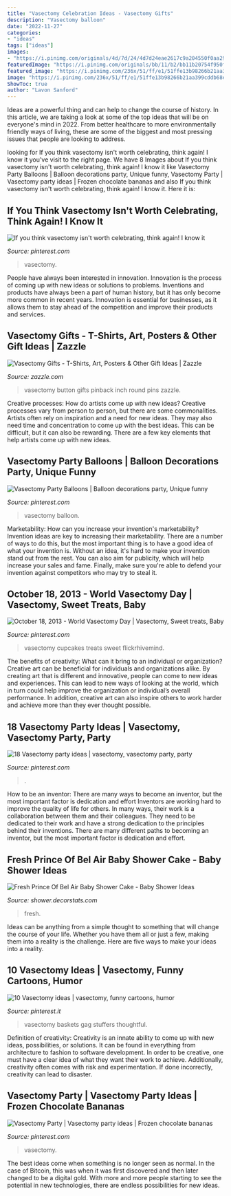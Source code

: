 ```yaml
---
title: "Vasectomy Celebration Ideas - Vasectomy Gifts"
description: "Vasectomy balloon"
date: "2022-11-27"
categories:
- "ideas"
tags: ["ideas"]
images:
- "https://i.pinimg.com/originals/4d/7d/24/4d7d24eae2617c9a204550f0aa29da48.png"
featuredImage: "https://i.pinimg.com/originals/bb/11/b2/bb11b20754f950f7eccdab6f56017dbd.jpg"
featured_image: "https://i.pinimg.com/236x/51/ff/e1/51ffe13b98266b21aa399cddb68ec944.jpg?nii=t"
image: "https://i.pinimg.com/236x/51/ff/e1/51ffe13b98266b21aa399cddb68ec944.jpg?nii=t"
ShowToc: true
author: "Lavon Sanford"
---
```



Ideas are a powerful thing and can help to change the course of history. In this article, we are taking a look at some of the top ideas that will be on everyone's mind in 2022. From better healthcare to more environmentally friendly ways of living, these are some of the biggest and most pressing issues that people are looking to address.

	

		
looking for If you think vasectomy isn&#039;t worth celebrating, think again! I know it you've visit to the right page. We have 8 Images about If you think vasectomy isn&#039;t worth celebrating, think again! I know it like Vasectomy Party Balloons | Balloon decorations party, Unique funny, Vasectomy Party | Vasectomy party ideas | Frozen chocolate bananas and also If you think vasectomy isn&#039;t worth celebrating, think again! I know it. Here it is:
		
    
## If You Think Vasectomy Isn&#039;t Worth Celebrating, Think Again! I Know It

<img loading=lazy src="https://i.pinimg.com/236x/51/ff/e1/51ffe13b98266b21aa399cddb68ec944.jpg?nii=t" onerror="this.onerror=null;this.src='https://tse2.mm.bing.net/th?id=OIP.AeVf7s-QvCR6tizWtzcxaAAAAA&amp;pid=15.1';" alt="If you think vasectomy isn&#039;t worth celebrating, think again! I know it">

_Source: pinterest.com_

>vasectomy. 

	

People have always been interested in innovation. Innovation is the process of coming up with new ideas or solutions to problems. Inventions and products have always been a part of human history, but it has only become more common in recent years. Innovation is essential for businesses, as it allows them to stay ahead of the competition and improve their products and services.

    
## Vasectomy Gifts - T-Shirts, Art, Posters &amp; Other Gift Ideas | Zazzle

<img loading=lazy src="http://rlv.zcache.com/vasectomy_button-rdba9c33b995f497cb8482abcd4042851_x7j3i_8byvr_324.jpg" onerror="this.onerror=null;this.src='https://tse1.mm.bing.net/th?id=OIP.Ic5bu9SlhUZCV1xpbHWWNwAAAA&amp;pid=15.1';" alt="Vasectomy Gifts - T-Shirts, Art, Posters &amp; Other Gift Ideas | Zazzle">

_Source: zazzle.com_

>vasectomy button gifts pinback inch round pins zazzle. 

	

Creative processes: How do artists come up with new ideas?
Creative processes vary from person to person, but there are some commonalities. Artists often rely on inspiration and a need for new ideas. They may also need time and concentration to come up with the best ideas. This can be difficult, but it can also be rewarding. There are a few key elements that help artists come up with new ideas.

    
## Vasectomy Party Balloons | Balloon Decorations Party, Unique Funny

<img loading=lazy src="https://i.pinimg.com/originals/3b/c1/da/3bc1da3b9e23f2b615e022c0ae244bf8.jpg" onerror="this.onerror=null;this.src='https://tse1.mm.bing.net/th?id=OIP.dLmLnAE6tNUHX2b3qGTB9gHaHa&amp;pid=15.1';" alt="Vasectomy Party Balloons | Balloon decorations party, Unique funny">

_Source: pinterest.com_

>vasectomy balloon. 

	

Marketability: How can you increase your invention's marketability?
Invention ideas are key to increasing their marketability. There are a number of ways to do this, but the most important thing is to have a good idea of what your invention is. Without an idea, it's hard to make your invention stand out from the rest. You can also aim for publicity, which will help increase your sales and fame. Finally, make sure you're able to defend your invention against competitors who may try to steal it.

    
## October 18, 2013 - World Vasectomy Day | Vasectomy, Sweet Treats, Baby

<img loading=lazy src="https://i.pinimg.com/originals/bb/11/b2/bb11b20754f950f7eccdab6f56017dbd.jpg" onerror="this.onerror=null;this.src='https://tse2.mm.bing.net/th?id=OIP.5c94m7R9GpT-PnyHoOCgCwAAAA&amp;pid=15.1';" alt="October 18, 2013 - World Vasectomy Day | Vasectomy, Sweet treats, Baby">

_Source: pinterest.com_

>vasectomy cupcakes treats sweet flickrhivemind. 

	

The benefits of creativity: What can it bring to an individual or organization?
Creative art can be beneficial for individuals and organizations alike. By creating art that is different and innovative, people can come to new ideas and experiences. This can lead to new ways of looking at the world, which in turn could help improve the organization or individual’s overall performance. In addition, creative art can also inspire others to work harder and achieve more than they ever thought possible.

    
## 18 Vasectomy Party Ideas | Vasectomy, Vasectomy Party, Party

<img loading=lazy src="https://i.pinimg.com/236x/8a/32/5f/8a325fae56cc0fc6492c8cf364bfeb8d.jpg" onerror="this.onerror=null;this.src='https://tse2.mm.bing.net/th?id=OIP.oT9XgA3twCOYKWN94mK0mQAAAA&amp;pid=15.1';" alt="18 Vasectomy party ideas | vasectomy, vasectomy party, party">

_Source: pinterest.com_

>. 

	

How to be an inventor: There are many ways to become an inventor, but the most important factor is dedication and effort
Inventors are working hard to improve the quality of life for others. In many ways, their work is a collaboration between them and their colleagues. They need to be dedicated to their work and have a strong dedication to the principles behind their inventions. There are many different paths to becoming an inventor, but the most important factor is dedication and effort.

    
## Fresh Prince Of Bel Air Baby Shower Cake - Baby Shower Ideas

<img loading=lazy src="http://www.weddingandpartynetwork.com/blog/wp-content/uploads/2013/03/party-cakes.jpeg" onerror="this.onerror=null;this.src='https://tse1.mm.bing.net/th?id=OIP.9fFNL0b0F0vbi8nQHIGczwHaI-&amp;pid=15.1';" alt="Fresh Prince Of Bel Air Baby Shower Cake - Baby Shower Ideas">

_Source: shower.decorstats.com_

>fresh. 

	

Ideas can be anything from a simple thought to something that will change the course of your life. Whether you have them all or just a few, making them into a reality is the challenge. Here are five ways to make your ideas into a reality.

    
## 10 Vasectomy Ideas | Vasectomy, Funny Cartoons, Humor

<img loading=lazy src="https://i.pinimg.com/236x/79/61/af/7961aff45bb26b774520fed096a6c8e8.jpg" onerror="this.onerror=null;this.src='https://tse3.mm.bing.net/th?id=OIP.efnJyzyk98YX3g0XieZfEAAAAA&amp;pid=15.1';" alt="10 Vasectomy ideas | vasectomy, funny cartoons, humor">

_Source: pinterest.it_

>vasectomy baskets gag stuffers thoughtful. 

	

Definition of creativity:
Creativity is an innate ability to come up with new ideas, possibilities, or solutions. It can be found in everything from architecture to fashion to software development. In order to be creative, one must have a clear idea of what they want their work to achieve. Additionally, creativity often comes with risk and experimentation. If done incorrectly, creativity can lead to disaster.

    
## Vasectomy Party | Vasectomy Party Ideas | Frozen Chocolate Bananas

<img loading=lazy src="https://i.pinimg.com/originals/4d/7d/24/4d7d24eae2617c9a204550f0aa29da48.png" onerror="this.onerror=null;this.src='https://tse1.mm.bing.net/th?id=OIP.PmoEHXc89t5w6P4BHrLVcwHaF4&amp;pid=15.1';" alt="Vasectomy Party | Vasectomy party ideas | Frozen chocolate bananas">

_Source: pinterest.com_

>vasectomy. 

	

The best ideas come when something is no longer seen as normal. In the case of Bitcoin, this was when it was first discovered and then later changed to be a digital gold. With more and more people starting to see the potential in new technologies, there are endless possibilities for new ideas.

